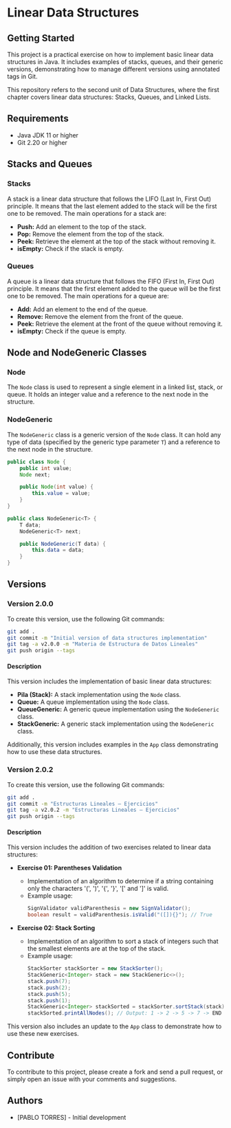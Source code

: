 
# Linear Data Structures 

## Getting Started

This project is a practical exercise on how to implement basic linear data structures in Java. It includes examples of stacks, queues, and their generic versions, demonstrating how to manage different versions using annotated tags in Git.

This repository refers to the second unit of Data Structures, where the first chapter covers linear data structures: Stacks, Queues, and Linked Lists.


## Requirements
- Java JDK 11 or higher
- Git 2.20 or higher

## Stacks and Queues

### Stacks
A stack is a linear data structure that follows the LIFO (Last In, First Out) principle. It means that the last element added to the stack will be the first one to be removed. The main operations for a stack are:
- **Push:** Add an element to the top of the stack.
- **Pop:** Remove the element from the top of the stack.
- **Peek:** Retrieve the element at the top of the stack without removing it.
- **isEmpty:** Check if the stack is empty.

### Queues
A queue is a linear data structure that follows the FIFO (First In, First Out) principle. It means that the first element added to the queue will be the first one to be removed. The main operations for a queue are:
- **Add:** Add an element to the end of the queue.
- **Remove:** Remove the element from the front of the queue.
- **Peek:** Retrieve the element at the front of the queue without removing it.
- **isEmpty:** Check if the queue is empty.

## Node and NodeGeneric Classes

### Node
The `Node` class is used to represent a single element in a linked list, stack, or queue. It holds an integer value and a reference to the next node in the structure.

### NodeGeneric
The `NodeGeneric` class is a generic version of the `Node` class. It can hold any type of data (specified by the generic type parameter `T`) and a reference to the next node in the structure.

```java
public class Node {
    public int value;
    Node next;

    public Node(int value) {
        this.value = value;
    }
}

public class NodeGeneric<T> {
    T data;
    NodeGeneric<T> next;

    public NodeGeneric(T data) {
        this.data = data;
    }
}
```



## Versions

### Version 2.0.0

To create this version, use the following Git commands:

```sh
git add .
git commit -m "Initial version of data structures implementation"
git tag -a v2.0.0 -m "Materia de Estructura de Datos Lineales"
git push origin --tags
```

#### Description

This version includes the implementation of basic linear data structures:

- **Pila (Stack):** A stack implementation using the `Node` class.
- **Queue:** A queue implementation using the `Node` class.
- **QueueGeneric:** A generic queue implementation using the `NodeGeneric` class.
- **StackGeneric:** A generic stack implementation using the `NodeGeneric` class.

Additionally, this version includes examples in the `App` class demonstrating how to use these data structures.


### Version 2.0.2

To create this version, use the following Git commands:

```sh
git add .
git commit -m "Estructuras Lineales – Ejercicios"
git tag -a v2.0.2 -m "Estructuras Lineales – Ejercicios"
git push origin --tags
```

#### Description

This version includes the addition of two exercises related to linear data structures:
- **Exercise 01: Parentheses Validation**
  - Implementation of an algorithm to determine if a string containing only the characters '(', ')', '{', '}', '[' and ']' is valid.
  - Example usage:
    ```java
    SignValidator validParenthesis = new SignValidator();
    boolean result = validParenthesis.isValid("([]){}"); // True
    ```

- **Exercise 02: Stack Sorting**
  - Implementation of an algorithm to sort a stack of integers such that the smallest elements are at the top of the stack.
  - Example usage:
    ```java
    StackSorter stackSorter = new StackSorter();
    StackGeneric<Integer> stack = new StackGeneric<>();
    stack.push(7);
    stack.push(2);
    stack.push(5);
    stack.push(1);
    StackGeneric<Integer> stackSorted = stackSorter.sortStack(stack);
    stackSorted.printAllNodes(); // Output: 1 -> 2 -> 5 -> 7 -> END
    ```

This version also includes an update to the `App` class to demonstrate how to use these new exercises.


## Contribute

To contribute to this project, please create a fork and send a pull request, or simply open an issue with your comments and suggestions.

## Authors

- [PABLO TORRES] - Initial development